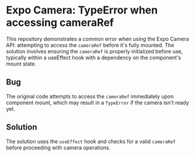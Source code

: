 # Expo Camera: TypeError when accessing cameraRef

This repository demonstrates a common error when using the Expo Camera API: attempting to access the `cameraRef` before it's fully mounted.  The solution involves ensuring the `cameraRef` is properly initialized before use, typically within a useEffect hook with a dependency on the component's mount state. 

## Bug
The original code attempts to access the `cameraRef` immediately upon component mount, which may result in a `TypeError` if the camera isn't ready yet. 

## Solution
The solution uses the `useEffect` hook and checks for a valid `cameraRef` before proceeding with camera operations.